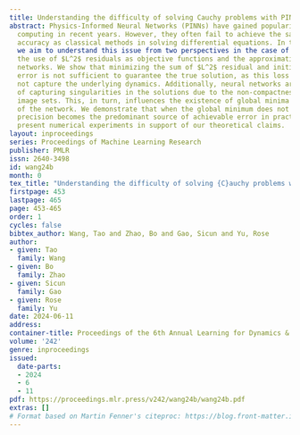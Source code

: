 ```yaml
---
title: Understanding the difficulty of solving Cauchy problems with PINNs
abstract: Physics-Informed Neural Networks (PINNs) have gained popularity in scientific
  computing in recent years. However, they often fail to achieve the same level of
  accuracy as classical methods in solving differential equations. In this paper,
  we aim to understand this issue from two perspectives in the case of Cauchy problems:
  the use of $L^2$ residuals as objective functions and the approximation gap of neural
  networks. We show that minimizing the sum of $L^2$ residual and initial condition
  error is not sufficient to guarantee the true solution, as this loss function does
  not capture the underlying dynamics. Additionally, neural networks are not capable
  of capturing singularities in the solutions due to the non-compactness of their
  image sets. This, in turn, influences the existence of global minima and the regularity
  of the network. We demonstrate that when the global minimum does not exist, machine
  precision becomes the predominant source of achievable error in practice. We also
  present numerical experiments in support of our theoretical claims.
layout: inproceedings
series: Proceedings of Machine Learning Research
publisher: PMLR
issn: 2640-3498
id: wang24b
month: 0
tex_title: "Understanding the difficulty of solving {C}auchy problems with {PINN}s"
firstpage: 453
lastpage: 465
page: 453-465
order: 1
cycles: false
bibtex_author: Wang, Tao and Zhao, Bo and Gao, Sicun and Yu, Rose
author:
- given: Tao
  family: Wang
- given: Bo
  family: Zhao
- given: Sicun
  family: Gao
- given: Rose
  family: Yu
date: 2024-06-11
address:
container-title: Proceedings of the 6th Annual Learning for Dynamics & Control Conference
volume: '242'
genre: inproceedings
issued:
  date-parts:
  - 2024
  - 6
  - 11
pdf: https://proceedings.mlr.press/v242/wang24b/wang24b.pdf
extras: []
# Format based on Martin Fenner's citeproc: https://blog.front-matter.io/posts/citeproc-yaml-for-bibliographies/
---
```

